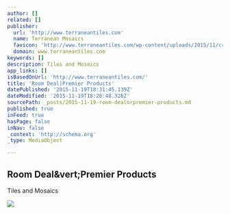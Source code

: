 ```yaml
---
author: []
related: []
publisher:
  url: 'http://www.terraneantiles.com'
  name: Terranean Mosaics
  favicon: 'http://www.terraneantiles.com/wp-content/uploads/2015/11/cropped-logo_1456717_c15yj6s9c6_screen_display-5-1-192x192.png'
  domain: www.terraneantiles.com
keywords: []
description: Tiles and Mosaics
app_links: []
isBasedOnUrl: 'http://www.terraneantiles.com/'
title: 'Room Deal|Premier Products'
datePublished: '2015-11-19T18:31:45.139Z'
dateModified: '2015-11-19T18:28:48.326Z'
sourcePath: _posts/2015-11-19-room-dealorpremier-products.md
published: true
inFeed: true
hasPage: false
inNav: false
_context: 'http://schema.org'
_type: MediaObject

---
```

<article style=""><h1>Room Deal&amp;vert;Premier Products</h1><p>Tiles and Mosaics</p><img src="http://www.terraneantiles.com/wp-content/uploads/2015/11/Tiles-in-London-Delivery-across-Greater-London-1-1-2-21-1-2.jpg" /></article>